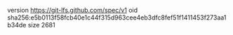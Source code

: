 version https://git-lfs.github.com/spec/v1
oid sha256:e5b0113f58fcb40e1c44f315d963cee4eb3dfc8fef51f1411453f273aa1b34de
size 2681
